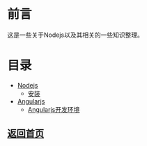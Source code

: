 # 前言
这是一些关于Nodejs以及其相关的一些知识整理。

# 目录

* [Nodejs](nodejs.md)
  * [安装](insall.md)
* [Angularjs](angularjs.md)
  * [Angularjs开发环境](Angularjs_development_ev.md)


## [返回首页](/readme.md)

